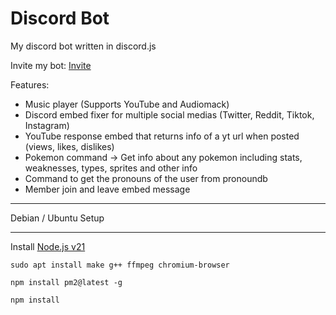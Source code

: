 # Discord Bot
My discord bot written in discord.js

Invite my bot: [Invite](https://discord.com/api/oauth2/authorize?client_id=1065377660303310859&permissions=8&scope=bot%20applications.commands)

Features:
- Music player (Supports YouTube and Audiomack)
- Discord embed fixer for multiple social medias (Twitter, Reddit, Tiktok, Instagram)
- YouTube response embed that returns info of a yt url when posted (views, likes, dislikes)
- Pokemon command -> Get info about any pokemon including stats, weaknesses, types, sprites and other info
- Command to get the pronouns of the user from pronoundb
- Member join and leave embed message

-----

Debian / Ubuntu Setup

-----

Install [Node.js v21](https://github.com/nodesource/distributions#debian-and-ubuntu-based-distributions)

```
sudo apt install make g++ ffmpeg chromium-browser
```

```
npm install pm2@latest -g
```

```
npm install
```